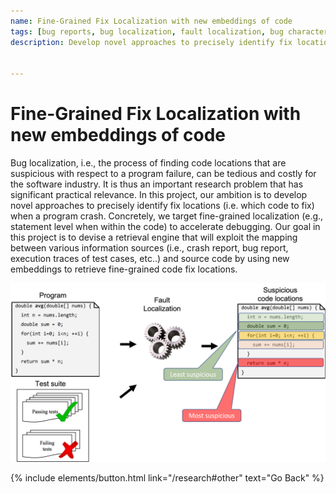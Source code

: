 ```yaml
---
name: Fine-Grained Fix Localization with new embeddings of code	
tags: [bug reports, bug localization, fault localization, bug characteristics, program analysis, information retrieval, machine learning, nlp]
description: Develop novel approaches to precisely identify fix locations (i.e. which code to fix) when a program crash. 


---
```

# Fine-Grained Fix Localization with new embeddings of code	

Bug localization, i.e., the process of finding code locations that are suspicious with respect to a program failure, can be tedious and costly for the software industry. It is thus an important research problem that has significant practical relevance. In this project, our ambition is to develop novel approaches to precisely identify fix locations (i.e. which code to fix) when a program crash. Concretely, we target fine-grained localization (e.g., statement level when within the code) to accelerate debugging. Our goal in this project is to devise a retrieval engine that will exploit the mapping between various information sources (i.e., crash report, bug report, execution traces of test cases, etc..) and source code by using new embeddings to retrieve fine-grained code fix locations.


![preview](/img/fault.png)


<p class="text-center">
{% include elements/button.html link="/research#other" text="Go Back" %}
</p>
